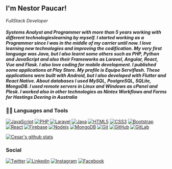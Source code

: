 <h2> I'm Nestor Paucar!</h2>
<p><em>FullStack Developer</em></p>

<h5>
Systems Analyst and Programmer with more than 5 years working with different technologieslearning by myself. I started working as a Programmer since I was in the middle of my carrier until now. I love learning new technologies and improving the codification. My very first language was Java, but I also learnt  some  others  such  as  PHP,  Python  and  JavaScript  and  also  their  Frameworks  as  Laravel, Angular,  React,  Vue  and  Flask.  I  also  love  coding  for  mobile  development.  I  published  some applications at Play Store. My profile is Equipo Serviflash. These applications were built with Android, but  I  also  developed  with  Flutter  and  React  Native.  About  databases  I  used  MySQL,  PostgreSQL, SQLite, MongoDB. I used remote servers in Linux and Windows as cPanel and Plesk. I worked also in other technologies as Nintex Workflows and Forms for Hastings Deering in Australia
</h5>

### 👨‍💻 Languages and Tools

[![JavaScript](https://img.shields.io/badge/-JavaScript-black?style=flat&logo=javascript&link=https://github.com/nespaucar)](https://github.com/nespaucar)
[![PHP](https://img.shields.io/badge/-PHP-black?style=flat&logo=php&link=https://github.com/nespaucar)](https://github.com/nespaucar)
[![Laravel](https://img.shields.io/badge/-Laravel-black?style=flat&logo=laravel&link=https://github.com/nespaucar)](https://github.com/nespaucar)
[![Java](https://img.shields.io/badge/Java-orange?style=flat&logo=java&logoColor=white&link=https://github.com/nespaucar)](https://github.com/nespaucar)
[![HTML5](https://img.shields.io/badge/-HTML5-E34F26?style=flat&logo=html5&logoColor=white&link=https://github.com/nespaucar)](https://github.com/nespaucar) 
[![CSS3](https://img.shields.io/badge/-CSS3-1572B6?style=flat&logo=css3&link=https://github.com/nespaucar)](https://github.com/nespaucar) 
[![Bootstrap](https://img.shields.io/badge/-Bootstrap-563D7C?style=flat&logo=bootstrap&link=https://github.com/nespaucar)](https://github.com/nespaucar) 
[![React](https://img.shields.io/badge/-React-black?style=flat&logo=react&link=https://github.com/nespaucar)](https://github.com/nespaucar)
[![Firebase](https://img.shields.io/badge/-Firebase-black?style=flat&logo=firebase&link=https://github.com/nespaucar)](https://github.com/nespaucar) 
[![Nodejs](https://img.shields.io/badge/-Nodejs-black?style=flat&logo=Node.js&link=https://github.com/nespaucar)](https://github.com/nespaucar) 
[![MongoDB](https://img.shields.io/badge/-MongoDB-black?style=flat&logo=mongoDb&link=https://github.com/nespaucar)](https://github.com/nespaucar)
[![Git](https://img.shields.io/badge/-Git-black?style=flat&logo=git&link=https://github.com/nespaucar)](https://github.com/nespaucar) 
[![GitHub](https://img.shields.io/badge/-GitHub-181717?style=flat&logo=github&link=https://github.com/nespaucar)](https://github.com/nespaucar)
[![GitLab](https://img.shields.io/badge/-GitLab-FCA121?style=flat&logo=gitlab&link=https://github.com/nespaucar)](https://gitlab.com/nespaucar)

[![Cesar's github stats](https://github-readme-stats.vercel.app/api?username=nespaucar)](https://github.com/nespaucar/github-readme-stats)

### Social
[![Twitter](https://img.shields.io/twitter/follow/nespaucar1?style=social)](https://twitter.com/nespaucar1)
[![Linkedin](https://img.shields.io/badge/-nespaucar-blue?style=flat-square&logo=Linkedin&logoColor=white&link=https://www.linkedin.com/in/nespaucar/)](https://www.linkedin.com/in/nespaucar/)
[![Instagram](https://img.shields.io/badge/-nespaucar1-blue?style=social&logo=Instagram&link=https://www.instagram.com/nespaucar1/)](https://www.instagram.com/nespaucar1/)
[![Facebook](https://img.shields.io/badge/-nespaucar-blue?style=social&logo=Facebook&link=https://www.facebook.com/nespaucar/)](https://www.facebook.com/nespaucar/)
